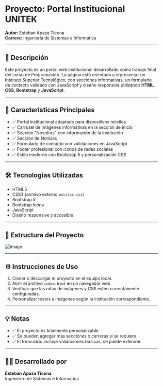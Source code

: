 # Proyecto: Portal Institucional UNITEK

**Autor:** Esteban Apaza Ticona  
**Carrera:** Ingeniería de Sistemas e Informática  

---

## 📄 Descripción

Este proyecto es un portal web institucional desarrollado como trabajo final del curso de Programación. La página está orientada a representar un Instituto Superior Tecnológico, con secciones informativas, un formulario de contacto validado con JavaScript y diseño responsive utilizando **HTML**, **CSS**, **Bootstrap** y **JavaScript**.

---

## 🎯 Características Principales

- ✅ Portal institucional adaptado para dispositivos móviles  
- ✅ Carrusel de imágenes informativas en la sección de inicio  
- ✅ Sección "Nosotros" con información de la institución  
- ✅ Sección de Noticias  
- ✅ Formulario de contacto con validaciones en JavaScript  
- ✅ Footer profesional con íconos de redes sociales  
- ✅ Estilo moderno con Bootstrap 5 y personalización CSS  

---

## 🛠️ Tecnologías Utilizadas

- HTML5  
- CSS3 (archivo externo `estilos.css`)  
- Bootstrap 5  
- Bootstrap Icons  
- JavaScript  
- Diseño responsive y accesible  

---

## 📂 Estructura del Proyecto

![image](https://github.com/user-attachments/assets/70c226fa-29ca-42ee-bc7c-6470a3764d1a)

---

## ⚙️ Instrucciones de Uso

1. Clonar o descargar el proyecto en el equipo local.  
2. Abrir el archivo `index.html` en un navegador web.  
3. Verificar que las rutas de imágenes y CSS estén correctamente configuradas.  
4. Personalizar textos e imágenes según la institución correspondiente.  

---

## 💡 Notas

- ✅ El proyecto es totalmente personalizable.  
- ✅ Se pueden agregar más secciones o carreras si se requiere.  
- ✅ El formulario incluye validaciones básicas, se puede extender.  

---

## 👨‍💻 Desarrollado por

**Esteban Apaza Ticona**  
Ingenierro de Sistemas e Informatica

